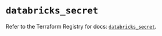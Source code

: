 # `databricks_secret`

Refer to the Terraform Registry for docs: [`databricks_secret`](https://registry.terraform.io/providers/databricks/databricks/1.86.0/docs/resources/secret).
